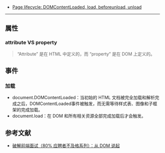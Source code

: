 - [Page lifecycle: DOMContentLoaded, load, beforeunload, unload](https://javascript.info/onload-ondomcontentloaded)

---

## 属性

### attribute VS property

> “Attribute” 是在 HTML 中定义的，而 “property” 是在 DOM 上定义的。

## 事件

### 加载

- document.DOMContentLoaded：当初始的 HTML 文档被完全加载和解析完成之后，DOMContentLoaded事件被触发，而无需等待样式表、图像和子框架的完成加载。
- document.load：在 DOM 和所有相关资源全部完成加载后才会触发。

## 参考文献

- [破解前端面试（80% 应聘者不及格系列）：从 DOM 说起](https://zhuanlan.zhihu.com/p/26420034)
